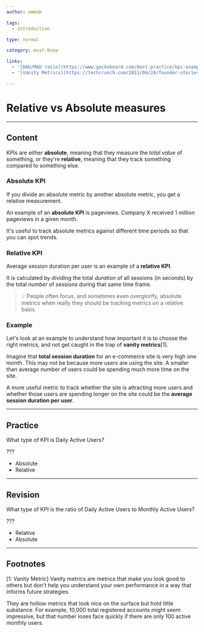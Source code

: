 ```yaml
---
author: emmab

tags:
  - introduction

type: normal

category: must-know

links: 
  - '[DAU/MAU ratio](https://www.geckoboard.com/best-practice/kpi-examples/dau-mau-ratio/){website}'
  - '[Vanity Metrics](https://techcrunch.com/2011/09/24/founder-stories-eric-ries-vanity-metrics/?guccounter=1){website}'

---
```


# Relative vs Absolute measures

---
## Content

KPIs are either **absolute**, meaning that they measure the *total value* of something, or they're **relative**, meaning that they track something compared to something else. 

### Absolute KPI

If you divide an absolute metric by another absolute metric, you get a relative measurement.

An example of an **absolute KPI** is pageviews. Company X received 1 million pageviews in a given month. 

It's useful to track absolute metrics against different time periods so that you can spot trends.

### Relative KPI

Average session duration per user is an example of a **relative KPI**. 

It is calculated by dividing the total *duration* of all sessions (in seconds) by the total *number* of sessions during that same time frame.

> 💡 People often focus, and sometimes even overglorify, absolute metrics when really they should be tracking metrics on a relative basis. 

### Example

Let's look at an example to understand how important it is to choose the right metrics, and not get caught in the trap of **vanity metrics**[1].

Imagine that **total session duration** for an e-commerce site is very high one month. This may not be because more users are using the site. A smaller than average number of users could be spending much more time on the site. 

A more useful metric to track whether the site is attracting more users and whether those users are spending longer on the site could be the **average session duration per user**. 

---
## Practice

What type of KPI is Daily Active Users?

???

* Absolute
* Relative

---
## Revision

What type of KPI is the ratio of Daily Active Users to Monthly Active Users?

???

* Relative
* Absolute

---
## Footnotes

[1: Vanity Metric]
Vanity metrics are metrics that make you look good to others but don't help you understand your own performance in a way that informs future strategies. 

They are hollow metrics that look nice on the surface but hold little substance. For example, 10,000 total registered accounts might seem impressive, but that number loses face quickly if there are only 100 active monthly users.
 
